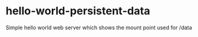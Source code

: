 # hello-world-persistent-data
Simple hello world web server which shows the mount point used for /data
